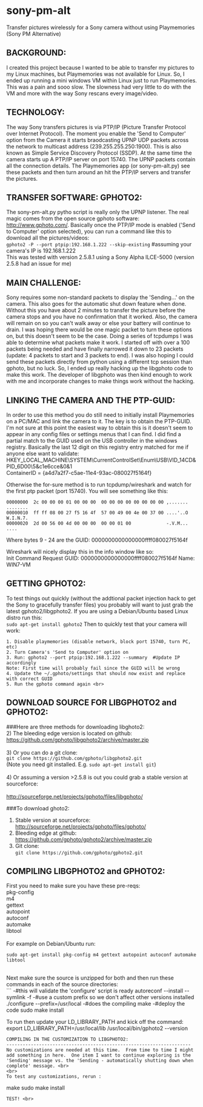 # sony-pm-alt
Transfer pictures wirelessly for a Sony camera without using Playmemories (Sony PM Alternative)

BACKGROUND:
-----------------------------------------------------------------
I created this project because I wanted to be able to transfer my pictures to my Linux machines, but Playmemories was not available for Linux.  So, I ended up running a mini windows VM within Linux just to run Playmemories.  This was a pain and sooo slow.  The slowness had very little to do with the VM and more with the way Sony rescans every image/video.

TECHNOLOGY:
-----------------------------------------------------------------
The way Sony transfers pictures is via PTP/IP (Picture Transfer Protocol over Internet Protocol).  The moment you enable the 'Send to Computer' option from the Camera it starts braodcasting UPNP UDP packets across the network to multicast address (239.255.255.250:1900).  This is also known as Simple Service Discovery Protocol (SSDP).  At the same time the camera starts up A PTP/IP server on port 15740.  The UPNP packets contain all the connection details.  The Playmemories app (or sony-pm-alt.py) see these packets and then turn around an hit the PTP/IP servers and transfer the pictures.

TRANSFER SOFTWARE: GPHOTO2:
-----------------------------------------------------------------
The sony-pm-alt.py pytho script is really only the UPNP listener.  The real magic comes from the open source gphoto software: http://www.gphoto.com/.  Basically once the PTP/IP mode is enabled ('Send to Computer' option selected), you can run a command like this to download all the pictures/videos: <br>
```gphoto2 -P --port ptpip:192.168.1.222 --skip-existing```   #assuming your camera's IP is 192.168.1.222 <br>
This was tested with version 2.5.8.1 using a Sony Alpha ILCE-5000  (version 2.5.8 had an issue for me) <br>

MAIN CHALLENGE:
-----------------------------------------------------------------
Sony requires some non-standard packets to display the 'Sending...' on the camera.  This also goes for the automatic shut down feature when done.  Without this you have about 2 minutes to transfer the picture before the camera stops and you have no confirmation that it worked.  Also, the camera will remain on so you can't walk away or else your battery will continue to drain.  I was hoping there would be one magic packet to turn these options on, but this doesn't seem to be the case.  Doing a series of tcpdumps I was able to determine what packets make it work.  I started off with over a 100 packets being needed and have finally narrowed it down to 23 packets (update: 4 packets to start and 3 packets to end).  I was also hoping I could send these packets directly from python using a different tcp session than gphoto, but no luck.  So, I ended up really hacking up the libgphoto code to make this work.  The developer of libgphoto was then kind enough to work with me and incorporate changes to make things work without the hacking.

LINKING THE CAMERA AND THE PTP-GUID:
-----------------------------------------------------------------
In order to use this method you do still need to initially install Playmemories on a PC/MAC and link the camera to it.  The key is to obtain the PTP-GUID.  I'm not sure at this point the easiest way to obtain this is it doesn't seem to appear in any config files or settings menus that I can find.  I did find a partial match to the GUID used on the USB controller in the windows registry.  Basically the last 12 digit on this registry entry matched for me if anyone else want to validate: <br>
HKEY_LOCAL_MACHINE\SYSTEM\CurrentControlSet\Enum\USB\VID_14CD&PID_6D00\5&c1e6cce&0&1 <br>
ContainerID = {a4d7a2f7-c5ae-11e4-93ac-080027f5164f}

Otherwise the for-sure method is to run tcpdump/wireshark and watch for the first ptp packet (port 15740).  You will see something like this: <br>
```
00000000  2c 00 00 00 01 00 00 00  00 00 00 00 00 00 00 00 ,....... ........
00000010  ff ff 08 00 27 f5 16 4f  57 00 49 00 4e 00 37 00 ....'..O W.I.N.7.
00000020  2d 00 56 00 4d 00 00 00  00 00 01 00             -.V.M... ....
```
Where bytes 9 - 24 are the GUID: 0000000000000000ffff080027f5164f <br>

Wireshark will nicely display this in the info window like so: <br>
Init Command Request GUID: 0000000000000000ffff080027f5164f Name: WIN7-VM <br>

GETTING GPHOTO2:
-------------------------------------------------------------------
To test things out quickly (without the addtional packet injection hack to get the Sony to gracefully transfer files) you probably will want to just grab the latest gphoto2/libgphoto2.  If you are using a Debian/Ubuntu based Linux distro run this: <br>
```sudo apt-get install gphoto2```  Then to quickly test that your camera will work:<br>
```
1. Disable playmemories (disable network, block port 15740, turn PC, etc)
2. Turn Camera's 'Send to Computer' option on
3. Run: gphoto2 --port ptpip:192.168.1.222 --summary  #Update IP accordingly
Note: First time will probably fail since the GUID will be wrong
4. Update the ~/.gphoto/settings that should now exist and replace with correct GUID
5. Run the gphoto command again <br>
```

DOWNLOAD SOURCE FOR LIBGPHOTO2 and GPHOTO2:
-------------------------------------------------------------------
###Here are three methods for downloading libghoto2: <br>
2) The bleeding edge version is located on github: https://github.com/gphoto/libgphoto2/archive/master.zip <br>
  <br>
3) Or you can do a git clone: <br>
  ```git clone https://github.com/gphoto/libgphoto2.git``` <br>
  (Note you need git installed.  E.g. ```sudo apt-get install git```) <br>
  <br>
4) Or assuming a version >2.5.8 is out you could grab a stable version at sourceforce: <br>    
  http://sourceforge.net/projects/gphoto/files/libgphoto/ <br>

###To download ghoto2: <br>
1) Stable version at sourceforce: <br> 
  http://sourceforge.net/projects/gphoto/files/gphoto/ <br>
2) Bleeding edge at github: <br>
  https://github.com/gphoto/gphoto2/archive/master.zip <br>
3) Git clone: <br>
  ```git clone https://github.com/gphoto/gphoto2.git``` <br>


COMPILING LIBGPHOTO2 and GPHOTO2:
--------------------------------------------------------------------
First you need to make sure you have these pre-reqs: <br>
pkg-config <br>
m4 <br>
gettext <br>
autopoint <br>
autoconf <br>
automake <br>
libtool <br>
 <br>
For example on Debian/Ubuntu run: <br>
```
sudo apt-get install pkg-config m4 gettext autopoint autoconf automake libtool
```
 <br>
Next make sure the source is unzipped for both and then run these commands in each of the source directories: <br>
```
-#this will validate the 'configure' script is ready
 autoreconf --install --symlink -f
-#use a custom prefix so we don't affect other versions installed
 ./configure --prefix=/usr/local
-#does the compiling
 make            
-#deploy the code
 sudo make install                     

To run then update your LD_LIBRARY_PATH and kick off the command:
export LD_LIBRARY_PATH=/usr/local/lib
/usr/local/bin/gphoto2 --version
```
COMPILING IN THE CUSTOMIZATION TO LIBGPHOTO2:
--------------------------------------------------------------------
No customizations are needed at this time.  From time to time I might add something in here.  One item I want to continue exploring is the 'Sending' message vs. the 'Sending - automatically shutting down when complete' message. <br>
<br>
To test any customizations, rerun :
```
make
sudo make install
```
TEST! <br>


